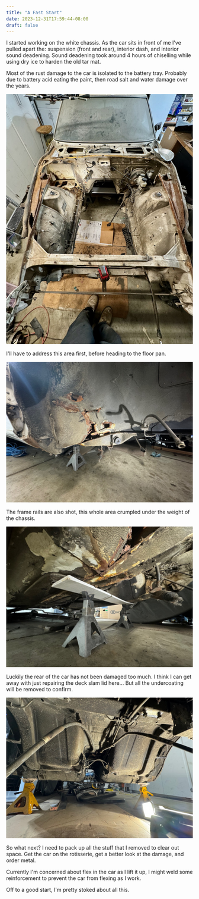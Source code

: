 ```yaml
---
title: "A Fast Start"
date: 2023-12-31T17:59:44-08:00
draft: false
---
```


I started working on the white chassis. As the car sits in front of me I've 
pulled apart the: suspension (front and rear), interior dash, and interior sound
deadening. Sound deadening took around 4 hours of chiselling while using dry ice 
to harden the old tar mat. 

Most of the rust damage to the car is isolated to the battery tray. Probably due
to battery acid eating the paint, then road salt and water damage over the years.

![enginebay](IMG_0952.jpeg)


I'll have to address this area first, before heading to the floor pan.

![tc-rod](IMG_0964.jpeg)

The frame rails are also shot, this whole area crumpled under the weight of the 
chassis.

![frame-rails](IMG_0965.jpeg)

Luckily the rear of the car has not been damaged too much. I think I can get away with just repairing the deck slam lid here... But all the undercoating will be removed to confirm.

![rear](IMG_0985.jpeg)


So what next? I need to pack up all the stuff that I removed to clear out space.
Get the car on the rotisserie, get a better look at the damage, and order metal.

Currently I'm concerned about flex in the car as I lift it up, I might weld some reinforcement to prevent the car from flexing as I work. 

Off to a good start, I'm pretty stoked about all this.